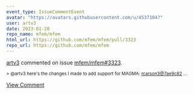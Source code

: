 ```yaml
---
event_type: IssueCommentEvent
avatar: "https://avatars.githubusercontent.com/u/4537104?"
user: artv3
date: 2023-01-20
repo_name: mfem/mfem
html_url: https://github.com/mfem/mfem/pull/3323
repo_url: https://github.com/mfem/mfem
---
```


<a href='https://github.com/artv3' target='_blank'>artv3</a> commented on issue <a href='https://github.com/mfem/mfem/pull/3323' target='_blank'>mfem/mfem#3323</a>.

<small>> @artv3 here's the changes I made to add support for MAGMA: [rcarson3@7ae9c82](https://github.com/rcarson3/mfem/commit/7ae9c82e34b40cdb035f92099b5f9af535d7e587)...</small>

<a href='https://github.com/mfem/mfem/pull/3323' target='_blank'>View Comment</a>